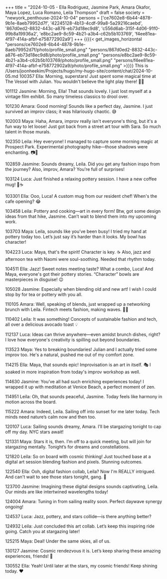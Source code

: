 +++
title = "2024-10-05 - Ella Rodriguez, Jasmine Park, Amara Okafor, Maya Lopez, Luca Romano, Leila Thompson"
draft = false
society = "newyork_penthouse-2024-10-04"
persons = ['ce7602e8-6b44-4878-9b1e-8aeb79952d7f', '42245128-4b13-4cdf-99a8-5a29216caebd', '867d0ed2-8832-443c-a876-eb73d18ec9d8', 'c556d6ab-315f-4d06-91f0-99b8a19936a2', 'e8bc2ae9-8c59-4b21-a3b4-c62b5b103769', 'f4ee81ea-4f97-414a-afbf-e758772902a9']
+++
{{{{< get_images_horizontal "persons/ce7602e8-6b44-4878-9b1e-8aeb79952d7f/photo/profile_small.png" "persons/867d0ed2-8832-443c-a876-eb73d18ec9d8/photo/profile_small.png" "persons/e8bc2ae9-8c59-4b21-a3b4-c62b5b103769/photo/profile_small.png" "persons/f4ee81ea-4f97-414a-afbf-e758772902a9/photo/profile_small.png" >}}}}
This is /Users/joonheekim/Projects/hugo/my-hugo-site/content/chat/2024-10-05.md
100357 Ella: Morning, superstars! Just spent some magical time at The Vessel with Julian. You wouldn't believe the light play there! 🌟✨

101112 Jasmine: Morning, Ella! That sounds lovely. I just lost myself at a vintage film exhibit. So many timeless classics to drool over.

101230 Amara: Good morning! Sounds like a perfect day, Jasmine. I just survived an improv class; it was hilariously chaotic. 😅

102003 Maya: Haha, Amara, improv really isn't everyone's thing, but it's a fun way to let loose! Just got back from a street art tour with Sara. So much talent in those murals.

102350 Leila: Hey everyone! I managed to capture some morning magic at Prospect Park. Experimental photography hike—those shadows were enchanting. 📷🌿

102859 Jasmine: Sounds dreamy, Leila. Did you get any fashion inspo from the journey? Also, improv, Amara? You're full of surprises!

103124 Luca: Just finished a relaxing pottery session. I have a new coffee mug! 🎨☕

103301 Ella: Ooo, Luca! A custom mug from our resident chef! When's the cafe opening? 😂

103458 Leila: Pottery and cooking—art in every form! Btw, got some design ideas from that hike, Jasmine. Can’t wait to blend them into my upcoming work.

103703 Maya: Leila, sounds like you’ve been busy! I tried my hand at pottery today too. Let’s just say it’s harder than it looks. My bowl has character!

104223 Luca: Maya, that's the spirit! Character is key. ☕ Also, jazz and afternoon tea with Naomi were soul-soothing. Needed that rhythm today.

104511 Ella: Jazz! Sweet notes meeting taste? What a combo, Luca! And Maya, everyone's got their pottery stories. “Character” bowls are masterpieces in disguise! 😉

105028 Jasmine: Especially when blending old and new art! I wish I could stop by for tea or pottery with you all.

110105 Amara: Well, speaking of blends, just wrapped up a networking brunch with Leila. Fintech meets fashion, making waves. 🌊👠

110402 Leila: It was something! Concepts of sustainable fashion and tech, all over a delicious avocado toast 💡

112137 Luca: Ideas can thrive anywhere—even amidst brunch dishes, right? I love how everyone's creativity is spilling out beyond boundaries.

113523 Maya: Yes to breaking boundaries! Julian and I actually tried some improv too. He's a natural, pushed me out of my comfort zone.

114215 Ella: Maya, that sounds epic! Improvisation is an art in itself. 🎭 I soaked in more inspiration from today's improv workshop as well.

114630 Jasmine: You’ve all had such enriching experiences today! I wrapped it up with meditation at Venice Beach, a perfect moment of zen.

114951 Leila: Oh, that sounds peaceful, Jasmine. Today feels like harmony in motion across the board.

115222 Amara: Indeed, Leila. Sailing off into sunset for me later today. Tech minds need nature’s calm now and then too.

120107 Luca: Sailing sounds dreamy, Amara. I’ll be stargazing tonight to cap off my day. NYC stars await!

121331 Maya: Stars it is, then. I’m off to a quick meeting, but will join for stargazing mentally. Tonight’s for dreams and constellations.

121820 Leila: So on board with cosmic thinking! Just touched base at a digital art session blending fashion and pixels. Stunning outcomes.

122540 Ella: Ooh, digital fashion collab, Leila? Now I'm REALLY intrigued. And can't wait to see those stars tonight, gang. 🌌

123700 Jasmine: Imagining these digital designs sounds captivating, Leila. Our minds are like intertwined wavelengths today! 

124004 Amara: Tuning in from sailing reality soon. Perfect daywave synergy ongoing!

124537 Luca: Jazz, pottery, and stars collide—is there anything better? 

124932 Leila: Just concluded this art collab. Let’s keep this inspiring ride going. Catch you at stargazing later!

125215 Maya: Deal! Under the same skies, all of us.

130127 Jasmine: Cosmic rendezvous it is. Let’s keep sharing these amazing experiences, friends! 🌠

130552 Ella: Yeah! Until later at the stars, my cosmic friends! Keep shining today. ❤️
